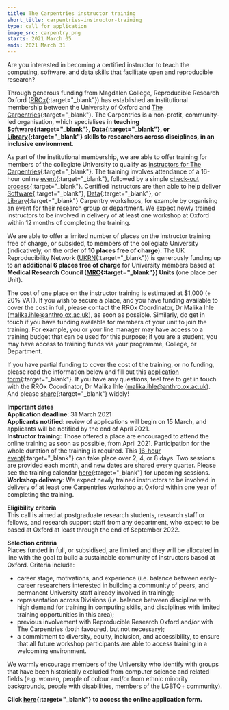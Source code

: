 ```yaml
---
title: The Carpentries instructor training
short_title: carpentries-instructor-training
type: call for application
image_src: carpentry.png
starts: 2021 March 05
ends: 2021 March 31
---
```


Are you interested in becoming a certified instructor to teach the computing, software, and data skills that facilitate open and reproducible research?

Through generous funding from Magdalen College, Reproducible Research Oxford ([RROx](https://ox.ukrn.org/){:target="_blank"}) has established an institutional membership between the University of Oxford and [The Carpentries](https://carpentries.org/){:target="_blank"}. The Carpentries is a non-profit, community-led organisation, which specialises in **teaching [Software](https://software-carpentry.org/){:target="_blank"}, [Data](https://datacarpentry.org/){:target="_blank"}, or [Library](https://librarycarpentry.org/){:target="_blank"} skills to researchers across disciplines, in an inclusive environment**.

As part of the institutional membership, we are able to offer training for members of the collegiate University to qualify as [instructors for The Carpentries](https://carpentries.org/teach/){:target="_blank"}. The training involves attendance of a 16-hour online [event](https://carpentries.github.io/instructor-training/){:target="_blank"}, followed by a simple [check-out process](http://carpentries.github.io/instructor-training/checkout/){:target="_blank"}. Certified instructors are then able to help deliver [Software](https://software-carpentry.org/){:target="_blank"}, [Data](https://datacarpentry.org/){:target="_blank"}, or [Library](https://librarycarpentry.org/){:target="_blank"} Carpentry workshops, for example by organising an event for their research group or department. We expect newly trained instructors to be involved in delivery of at least one workshop at Oxford within 12 months of completing the training.

We are able to offer a limited number of places on the instructor training free of charge, or subsided, to members of the collegiate University (indicatively, on the order of **10 places free of charge**). The UK Reproducibility Network ([UKRN](https://www.ukrn.org/){:target="_blank"}) is generously funding up to an **additional 6 places free of charge** for University members based at **Medical Research Council ([MRC](https://mrc.ukri.org/about/institutes-units-centres/list-of-institutes-units-centres/?filtersSubmitted=true&textSearch=Search+centres...&centreLocation=Oxford){:target="_blank"}) Units** (one place per Unit).  

The cost of one place on the instructor training is estimated at $1,000 (+ 20% VAT). If you wish to secure a place, and you have funding available to cover the cost in full, please contact the RROx Coordinator, Dr Malika Ihle (<malika.ihle@anthro.ox.ac.uk>), as soon as possible. Similarly, do get in touch if you have funding available for members of your unit to join the training. For example, you or your line manager may have access to a training budget that can be used for this purpose; if you are a student, you may have access to training funds via your programme, College, or Department.

If you have partial funding to cover the cost of the training, or no funding, please read the information below and fill out this [application form](https://oxfordxpsy.az1.qualtrics.com/jfe/form/SV_5pyukuoqu5I2O6W){:target="_blank"}. If you have any questions, feel free to get in touch with the RROx Coordinator, Dr Malika Ihle (<malika.ihle@anthro.ox.ac.uk>). And please [share](https://twitter.com/RR_Oxford/status/1367843258827702272){:target="_blank"} widely!

**Important dates**  
**Application deadline**: 31 March 2021  
**Applicants notified**: review of applications will begin on 15 March, and applicants will be notified by the end of April 2021.  
**Instructor training**: Those offered a place are encouraged to attend the online training as soon as possible, from April 2021. Participation for the whole duration of the training is required. This [16-hour event](https://carpentries.github.io/instructor-training/){:target="_blank"} can take place over 2, 4, or 8 days. Two sessions are provided each month, and new dates are shared every quarter. Please see the training calendar [here](https://carpentries.github.io/instructor-training/training_calendar/){:target="_blank"} for upcoming sessions.  
**Workshop delivery**: We expect newly trained instructors to be involved in delivery of at least one Carpentries workshop at Oxford within one year of completing the training.  

**Eligibility criteria**  
This call is aimed at postgraduate research students, research staff or fellows, and research support staff from any department, who expect to be based at Oxford at least through the end of September 2022.

**Selection criteria**  
Places funded in full, or subsidised, are limited and they will be allocated in line with the goal to build a sustainable community of instructors based at Oxford. Criteria include:  
- career stage, motivations, and experience (i.e. balance between early-career researchers interested in building a community of peers, and permanent University staff already involved in training);  
- representation across Divisions (i.e. balance between discipline with high demand for training in computing skills, and disciplines with limited training opportunities in this area);  
- previous involvement with Reproducible Research Oxford and/or with The Carpentries (both favoured, but not necessary);  
- a commitment to diversity, equity, inclusion, and accessibility, to ensure that all future workshop participants are able to access training in a welcoming environment.  

We warmly encourage members of the University who identify with groups that have been historically excluded from computer science and related fields (e.g. women, people of colour and/or from ethnic minority backgrounds, people with disabilities, members of the LGBTQ+ community).

**Click [here](https://oxfordxpsy.az1.qualtrics.com/jfe/form/SV_5pyukuoqu5I2O6W){:target="_blank"} to access the online application form.**
